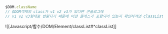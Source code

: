 ```js
$DOM.className
// $DOM객체의 class가 v1 v2 v3가 있다면 콘솔로그에
// v1 v2 v3형태로 반환되기 때문에 어떤 클래스가 포함되어 있는지 확인하려면 classList의 contains를 이용하는 게 더 편하다.

```
![[Javascript/함수/DOM/Element/classList#^classList]]

